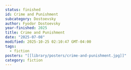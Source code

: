 ```yaml
---
status: finished
id: Crime and Punishment
subcategory: Dostoevsky
author: Fyodor Dostoevsky
year-finished: 2025
title: Crime and Punishment
date: "2025-07-08"
modified: 2025-10-25 02:10:47 GMT-04:00
tags:
  - fiction
posters: "[[library/posters/crime-and-punishment.jpg]]"
category: fiction
---
```

